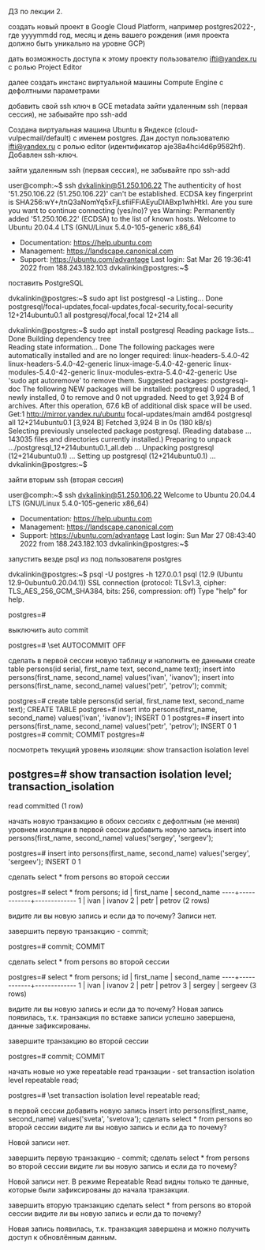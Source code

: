 ДЗ по лекции 2.

создать новый проект в Google Cloud Platform, например postgres2022-, где yyyymmdd год, месяц и день вашего рождения (имя проекта должно быть уникально на уровне GCP) 

дать возможность доступа к этому проекту пользователю ifti@yandex.ru с ролью Project Editor 

далее создать инстанс виртуальной машины Compute Engine с дефолтными параметрами

добавить свой ssh ключ в GCE metadata зайти удаленным ssh (первая сессия), не забывайте про ssh-add

Создана виртуальная машина Ubuntu в Яндексе (cloud-vulpecmail/default) с именем postgres. Дан доступ пользователю ifti@yandex.ru с ролью editor (идентификатор aje38a4hci4d6p9582hf). Добавлен ssh-ключ.

зайти удаленным ssh (первая сессия), не забывайте про ssh-add

user@comph:~$ ssh dvkalinkin@51.250.106.22
The authenticity of host '51.250.106.22 (51.250.106.22)' can't be established.
ECDSA key fingerprint is SHA256:wY+/tnQ3aNomYq5xFjLsfiiFFiAEyuDlABxp1whHtkI.
Are you sure you want to continue connecting (yes/no)? yes
Warning: Permanently added '51.250.106.22' (ECDSA) to the list of known hosts.
Welcome to Ubuntu 20.04.4 LTS (GNU/Linux 5.4.0-105-generic x86_64)

 * Documentation:  https://help.ubuntu.com
 * Management:     https://landscape.canonical.com
 * Support:        https://ubuntu.com/advantage
Last login: Sat Mar 26 19:36:41 2022 from 188.243.182.103
dvkalinkin@postgres:~$ 

поставить PostgreSQL

dvkalinkin@postgres:~$ sudo apt list postgresql -a
Listing... Done
postgresql/focal-updates,focal-updates,focal-security,focal-security 12+214ubuntu0.1 all
postgresql/focal,focal 12+214 all

dvkalinkin@postgres:~$ sudo apt install postgresql
Reading package lists... Done
Building dependency tree       
Reading state information... Done
The following packages were automatically installed and are no longer required:
  linux-headers-5.4.0-42 linux-headers-5.4.0-42-generic
  linux-image-5.4.0-42-generic linux-modules-5.4.0-42-generic
  linux-modules-extra-5.4.0-42-generic
Use 'sudo apt autoremove' to remove them.
Suggested packages:
  postgresql-doc
The following NEW packages will be installed:
  postgresql
0 upgraded, 1 newly installed, 0 to remove and 0 not upgraded.
Need to get 3,924 B of archives.
After this operation, 67.6 kB of additional disk space will be used.
Get:1 http://mirror.yandex.ru/ubuntu focal-updates/main amd64 postgresql all 12+214ubuntu0.1 [3,924 B]
Fetched 3,924 B in 0s (180 kB/s)       
Selecting previously unselected package postgresql.
(Reading database ... 143035 files and directories currently installed.)
Preparing to unpack .../postgresql_12+214ubuntu0.1_all.deb ...
Unpacking postgresql (12+214ubuntu0.1) ...
Setting up postgresql (12+214ubuntu0.1) ...
dvkalinkin@postgres:~$ 

зайти вторым ssh (вторая сессия)

user@comph:~$ ssh dvkalinkin@51.250.106.22
Welcome to Ubuntu 20.04.4 LTS (GNU/Linux 5.4.0-105-generic x86_64)

 * Documentation:  https://help.ubuntu.com
 * Management:     https://landscape.canonical.com
 * Support:        https://ubuntu.com/advantage
Last login: Sun Mar 27 08:43:40 2022 from 188.243.182.103
dvkalinkin@postgres:~$ 

запустить везде psql из под пользователя postgres

dvkalinkin@postgres:~$ psql -U postgres -h 127.0.0.1
psql (12.9 (Ubuntu 12.9-0ubuntu0.20.04.1))
SSL connection (protocol: TLSv1.3, cipher: TLS_AES_256_GCM_SHA384, bits: 256, compression: off)
Type "help" for help.

postgres=# 

выключить auto commit

postgres=# \set AUTOCOMMIT OFF

сделать в первой сессии новую таблицу и наполнить ее данными create table persons(id serial, first_name text, second_name text); insert into persons(first_name, second_name) values('ivan', 'ivanov'); insert into persons(first_name, second_name) values('petr', 'petrov'); commit; 

postgres=# create table persons(id serial, first_name text, second_name text);
CREATE TABLE
postgres=# insert into persons(first_name, second_name) values('ivan', 'ivanov');
INSERT 0 1
postgres=# insert into persons(first_name, second_name) values('petr', 'petrov');
INSERT 0 1
postgres=# commit;
COMMIT
postgres=#

посмотреть текущий уровень изоляции: show transaction isolation level 

postgres=# show transaction isolation level;
 transaction_isolation 
-----------------------
 read committed
(1 row)

начать новую транзакцию в обоих сессиях с дефолтным (не меняя) уровнем изоляции 
в первой сессии добавить новую запись insert into persons(first_name, second_name) values('sergey', 'sergeev'); 

postgres=# insert into persons(first_name, second_name) values('sergey', 'sergeev'); 
INSERT 0 1

сделать select * from persons во второй сессии 

postgres=# select * from persons;
 id | first_name | second_name 
----+------------+-------------
  1 | ivan       | ivanov
  2 | petr       | petrov
(2 rows)

видите ли вы новую запись и если да то почему? 
Записи нет.

завершить первую транзакцию - commit; 

postgres=# commit;
COMMIT

сделать select * from persons во второй сессии 

postgres=# select * from persons;
 id | first_name | second_name 
----+------------+-------------
  1 | ivan       | ivanov
  2 | petr       | petrov
  3 | sergey     | sergeev
(3 rows)

видите ли вы новую запись и если да то почему? 
Новая запись появилась, т.к. транзакция по вставке записи успешно завершена, данные зафиксированы.

завершите транзакцию во второй сессии 

postgres=# commit;
COMMIT

начать новые но уже repeatable read транзации - set transaction isolation level repeatable read; 

postgres=# \set transaction isolation level repeatable read;

в первой сессии добавить новую запись insert into persons(first_name, second_name) values('sveta', 'svetova');
сделать select * from persons во второй сессии 
видите ли вы новую запись и если да то почему? 

Новой записи нет.

завершить первую транзакцию - commit; 
сделать select * from persons во второй сессии 
видите ли вы новую запись и если да то почему? 

Новой записи нет. В режиме Repeatable Read видны только те данные, которые были зафиксированы до начала транзакции.

завершить вторую транзакцию 
сделать select * from persons во второй сессии 
видите ли вы новую запись и если да то почему?

Новая запись появилась, т.к. транзакция завершена и можно получить доступ к обновлённым данным.

